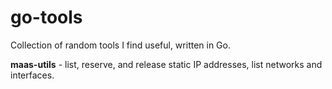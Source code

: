 # go-tools
Collection of random tools I find useful, written in Go.

**maas-utils** - list, reserve, and release static IP addresses, list networks and interfaces.
